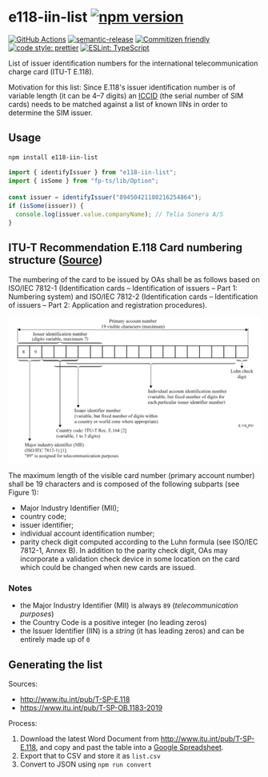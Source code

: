 # e118-iin-list [![npm version](https://img.shields.io/npm/v/e118-iin-list.svg)](https://www.npmjs.com/package/e118-iin-list)

[![GitHub Actions](https://github.com/cellprobe/e118-iin-list/workflows/Test%20and%20Release/badge.svg)](https://github.com/cellprobe/e118-iin-list/actions)
[![semantic-release](https://img.shields.io/badge/%20%20%F0%9F%93%A6%F0%9F%9A%80-semantic--release-e10079.svg)](https://github.com/semantic-release/semantic-release)
[![Commitizen friendly](https://img.shields.io/badge/commitizen-friendly-brightgreen.svg)](http://commitizen.github.io/cz-cli/)
[![code style: prettier](https://img.shields.io/badge/code_style-prettier-ff69b4.svg)](https://github.com/prettier/prettier/)
[![ESLint: TypeScript](https://img.shields.io/badge/ESLint-TypeScript-blue.svg)](https://github.com/typescript-eslint/typescript-eslint)

List of issuer identification numbers for the international telecommunication
charge card (ITU-T E.118).

Motivation for this list: Since E.118's issuer identification number is of
variable length (it can be 4–7 digits) an
[ICCID](https://en.wikipedia.org/wiki/E.118#ICCID) (the serial number of SIM
cards) needs to be matched against a list of known IINs in order to determine
the SIM issuer.

## Usage

    npm install e118-iin-list

```typescript
import { identifyIssuer } from "e118-iin-list";
import { isSome } from "fp-ts/lib/Option";

const issuer = identifyIssuer("89450421180216254864");
if (isSome(issuer)) {
  console.log(issuer.value.companyName); // Telia Sonera A/S
}
```

## ITU-T Recommendation E.118 Card numbering structure ([Source](https://www.itu.int/rec/dologin_pub.asp?lang=e&id=T-REC-E.118-200605-I!!PDF-E&type=items))

The numbering of the card to be issued by OAs shall be as follows based on
ISO/IEC 7812-1 (Identification cards – Identification of issuers – Part 1:
Numbering system) and ISO/IEC 7812-2 (Identification cards – Identification of
issuers – Part 2: Application and registration procedures).

![E.118 Schema](./docs/fig1.png)

The maximum length of the visible card number (primary account number) shall be
19 characters and is composed of the following subparts (see Figure 1):

- Major Industry Identifier (MII);
- country code;
- issuer identifier;
- individual account identification number;
- parity check digit computed according to the Luhn formula (see ISO/IEC 7812-1,
  Annex B). In addition to the parity check digit, OAs may incorporate a
  validation check device in some location on the card which could be changed
  when new cards are issued.

### Notes

- the Major Industry Identifier (MII) is always `89` (_telecommunication
  purposes_)
- the Country Code is a positive integer (no leading zeros)
- the Issuer Identifier (IIN) is a _string_ (it has leading zeros) and can be
  entirely made up of `0`

## Generating the list

Sources:

- http://www.itu.int/pub/T-SP-E.118
- https://www.itu.int/pub/T-SP-OB.1183-2019

Process:

1. Download the latest Word Document from http://www.itu.int/pub/T-SP-E.118, and
   copy and past the table into a
   [Google Spreadsheet](https://docs.google.com/spreadsheets/d/1ErJzksU5bF2YA8tQQ9QJleEZHsdvDRDk0Rvi0nf3fh4/edit?usp=sharing).
2. Export that to CSV and store it as `list.csv`
3. Convert to JSON using `npm run convert`
